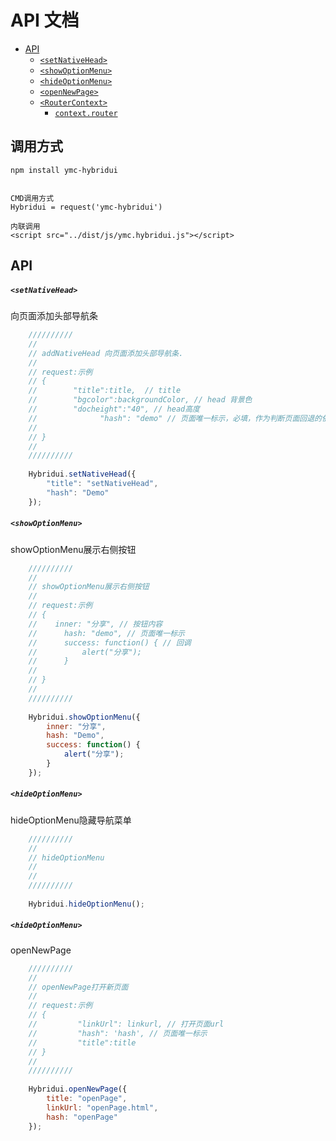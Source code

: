 # API 文档

- [API](#API)
  - [`<setNativeHead>`](#setNativeHead)
  - [`<showOptionMenu>`](#showOptionMenu)
  - [`<hideOptionMenu>`](#hideOptionMenu)
  - [`<openNewPage>`](#openNewPage)
  - [`<RouterContext>`](#routercontext)
    - [`context.router`](#contextrouter)
		
## 调用方式  
	npm install ymc-hybridui
	
	
	CMD调用方式
	Hybridui = request('ymc-hybridui')
	
	内联调用
	<script src="../dist/js/ymc.hybridui.js"></script>
	
## API

##### `<setNativeHead>`
向页面添加头部导航条
```js
	//////////
	//
	// addNativeHead 向页面添加头部导航条.
	//
	// request:示例
	// {
	//        "title":title,  // title
	//        "bgcolor":backgroundColor, // head 背景色
	//        "docheight":"40", // head高度
	//				"hash": "demo" // 页面唯一标示，必填，作为判断页面回退的依据
	//          
	// }
	//
	//////////
	
	Hybridui.setNativeHead({
		"title": "setNativeHead",
		"hash": "Demo"
	});
```

##### `<showOptionMenu>`
showOptionMenu展示右侧按钮
```js
	//////////
	//
	// showOptionMenu展示右侧按钮
	//
	// request:示例
	// {
	//    inner: "分享", // 按钮内容
	//		hash: "demo", // 页面唯一标示
	//		success: function() { // 回调
	//			alert("分享");
	//		}
	//		
	// }
	//
	//////////
	
	Hybridui.showOptionMenu({
		inner: "分享",
		hash: "Demo",
		success: function() {
			alert("分享");
		}
	});
```

##### `<hideOptionMenu>`

hideOptionMenu隐藏导航菜单

```js
	//////////
	//
	// hideOptionMenu
	//
	//
	//////////
	
	Hybridui.hideOptionMenu();
```

##### `<hideOptionMenu>`

openNewPage

```js
	//////////
	//
	// openNewPage打开新页面
	//
	// request:示例
	// {
	//         "linkUrl": linkurl, // 打开页面url
	//         "hash": 'hash', // 页面唯一标示
	//         "title":title
	// }
	//
	//////////
	
	Hybridui.openNewPage({
		title: "openPage",
		linkUrl: "openPage.html",
		hash: "openPage"
	});
```


